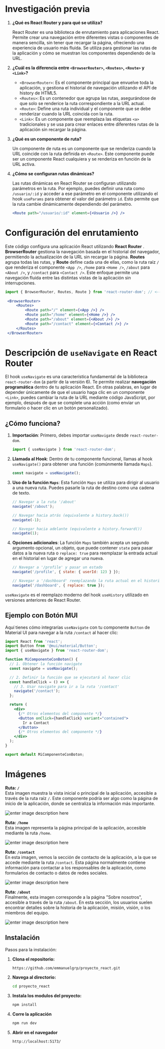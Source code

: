 # Investigación previa

1. **¿Qué es React Router y para qué se utiliza?**

   React Router es una biblioteca de enrutamiento para aplicaciones React. Permite crear una navegación entre diferentes vistas o componentes de manera sencilla, sin tener que recargar la página, ofreciendo una experiencia de usuario más fluida. Se utiliza para gestionar las rutas de la aplicación y cómo se muestran los componentes dependiendo de la URL.

2. **¿Cuál es la diferencia entre `<BrowserRouter>`, `<Routes>`, `<Route>` y `<Link>`?**

   - `<BrowserRouter>`: Es el componente principal que envuelve toda la aplicación, y gestiona el historial de navegación utilizando el API de history de HTML5. 
   - `<Routes>`: Es un contenedor que agrupa las rutas, asegurándose de que solo se renderice la ruta correspondiente a la URL actual.
   - `<Route>`: Define una ruta individual y el componente que se debe renderizar cuando la URL coincida con la ruta.
   - `<Link>`: Es un componente que reemplaza las etiquetas `<a>` tradicionales y se usa para crear enlaces entre diferentes rutas de la aplicación sin recargar la página.

3. **¿Qué es un componente de ruta?**

   Un componente de ruta es un componente que se renderiza cuando la URL coincide con la ruta definida en `<Route>`. Este componente puede ser un componente React cualquiera y se renderiza en función de la URL activa.

4. **¿Cómo se configuran rutas dinámicas?**

   Las rutas dinámicas en React Router se configuran utilizando parámetros en la ruta. Por ejemplo, puedes definir una ruta como `/usuario/:id` y acceder a ese parámetro en el componente utilizando el hook `useParams` para obtener el valor del parámetro `id`. Esto permite que la ruta cambie dinámicamente dependiendo del parámetro.

   ```jsx
   <Route path="/usuario/:id" element={<Usuario />} />
# Configuración del enrutamiento
Este código configura una aplicación React utilizando **React Router** . **BrowserRouter** gestiona la navegación basada en el historial del navegador, permitiendo la actualización de la URL sin recargar la página. **Routes** agrupa todas las rutas, y **Route** define cada una de ellas, como la ruta raíz `/` que renderiza el componente `<App />`, `/home` para `<Home />`, `/about` para `<About />`, y `/contact` para `<Contact />`. Este enfoque permite una navegación fluida entre las distintas vistas de la aplicación sin interrupciones.

   ```jsx
import { BrowserRouter, Routes, Route } from 'react-router-dom'; // <-- Importa BrowserRouter y Routes
    
    <BrowserRouter>
    	<Routes>
    		<Route path="/" element={<App />} />
    		<Route path="/home" element={<Home />} />
    		<Route path="/about" element={<About />} />
    		<Route path="/contact" element={<Contact />} />
    	</Routes>
    </BrowserRouter>
```

# Descripción de `useNavigate` en React Router

El hook `useNavigate` es una característica fundamental de la biblioteca `react-router-dom` (a partir de la versión 6). Te permite realizar **navegación programática** dentro de tu aplicación React. En otras palabras, en lugar de depender únicamente de que el usuario haga clic en un componente `<Link>`, puedes cambiar la ruta de la URL mediante código JavaScript, por ejemplo, después de que se complete una acción (como enviar un formulario o hacer clic en un botón personalizado).

## ¿Cómo funciona?

1.  **Importación**: Primero, debes importar `useNavigate` desde `react-router-dom`.
    ```javascript
    import { useNavigate } from 'react-router-dom';
    ```
2.  **Llamada al Hook**: Dentro de tu componente funcional, llamas al hook `useNavigate()` para obtener una función (comúnmente llamada `Maps`).
    ```javascript
    const navigate = useNavigate();
    ```
3.  **Uso de la función `Maps`**: Esta función `Maps` se utiliza para dirigir al usuario a una nueva ruta. Puedes pasarle la ruta de destino como una cadena de texto.
    ```javascript
    // Navegar a la ruta '/about'
    navigate('/about');

    // Navegar hacia atrás (equivalente a history.back())
    navigate(-1);

    // Navegar hacia adelante (equivalente a history.forward())
    navigate(1);
    ```
4.  **Opciones adicionales**: La función `Maps` también acepta un segundo argumento opcional, un objeto, que puede contener `state` para pasar datos a la nueva ruta o `replace: true` para reemplazar la entrada actual en el historial en lugar de agregar una nueva.
    ```javascript
    // Navegar a '/profile' y pasar un estado
    navigate('/profile', { state: { userId: 123 } });

    // Navegar a '/dashboard' reemplazando la ruta actual en el historial
    navigate('/dashboard', { replace: true });
    ```

`useNavigate` es el reemplazo moderno del hook `useHistory` utilizado en versiones anteriores de React Router.

## Ejemplo con Botón MUI

Aquí tienes cómo integrarías `useNavigate` con tu componente `Button` de Material UI para navegar a la ruta `/contact` al hacer clic:

```jsx
import React from 'react';
import Button from '@mui/material/Button';
import { useNavigate } from 'react-router-dom';

function MiComponenteConBoton() {
  // 1. Obtener la función navigate
  const navigate = useNavigate();

  // 2. Definir la función que se ejecutará al hacer clic
  const handleClick = () => {
    // 3. Usar navigate para ir a la ruta '/contact'
    navigate('/contact');
  };

  return (
    <div>
      {/* Otros elementos del componente */}
      <Button onClick={handleClick} variant="contained">
        Ir a Contact
      </Button>
      {/* Otros elementos del componente */}
    </div>
  );
}

export default MiComponenteConBoton;
```
# Imágenes
**Ruta: `/`**  
Esta imagen muestra la vista inicial o principal de la aplicación, accesible a través de la ruta raíz `/`. Este componente podría ser algo como la página de inicio de la aplicación, donde se centraliza la información más importante.

![enter image description here](https://i.imgur.com/Hs7fMUd.png)

**Ruta: `/home`**  
Esta imagen representa la página principal de la aplicación, accesible mediante la ruta `/home`. 

![enter image description here](https://i.imgur.com/WogWECo.png)

**Ruta: `/contact`**  
En esta imagen, vemos la sección de contacto de la aplicación, a la que se accede mediante la ruta `/contact`. Esta página normalmente contiene información para contactar a los responsables de la aplicación, como formularios de contacto o datos de redes sociales.

![enter image description here](https://i.imgur.com/XhdRNIK.png)

**Ruta: `/about`**  
Finalmente, esta imagen corresponde a la página "Sobre nosotros", accesible a través de la ruta `/about`. En esta sección, los usuarios suelen encontrar detalles sobre la historia de la aplicación, misión, visión, o los miembros del equipo.

![enter image description here](https://i.imgur.com/kece2P8.png)
## Instalación

Pasos para la instalación:

1. **Clona el repositorio:**
   ```bash
   https://github.com/emmanuelgrp/proyecto_react.git
   ```

2. **Navega al directorio:**
   ```bash
   cd proyecto_react
   ```

3. **Instala los modulos del proyecto:**
   ```bash
   npm install
   ```

4. **Corre la aplicación**
   ```bash
   npm run dev
   ```
4. **Abrir en el navegador**
   ```bash
   http://localhost:5173/
   ```
